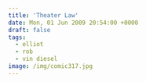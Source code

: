 ```yaml
---
title: 'Theater Law'
date: Mon, 01 Jun 2009 20:54:00 +0000
draft: false
tags:
  - elliot
  - rob
  - vin diesel
image: /img/comic317.jpg
---
```


